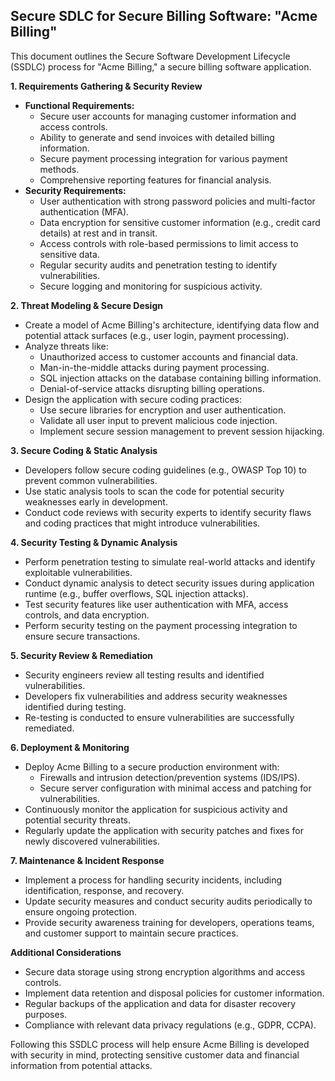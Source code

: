 ## Secure SDLC for Secure Billing Software: "Acme Billing"

This document outlines the Secure Software Development Lifecycle (SSDLC) process for "Acme Billing," a secure billing software application.

**1. Requirements Gathering & Security Review**

* **Functional Requirements:** 
    * Secure user accounts for managing customer information and access controls.
    * Ability to generate and send invoices with detailed billing information.
    * Secure payment processing integration for various payment methods.
    * Comprehensive reporting features for financial analysis.
* **Security Requirements:**
    * User authentication with strong password policies and multi-factor authentication (MFA).
    * Data encryption for sensitive customer information (e.g., credit card details) at rest and in transit.
    * Access controls with role-based permissions to limit access to sensitive data.
    * Regular security audits and penetration testing to identify vulnerabilities.
    * Secure logging and monitoring for suspicious activity.

**2. Threat Modeling & Secure Design**

* Create a model of Acme Billing's architecture, identifying data flow and potential attack surfaces (e.g., user login, payment processing).
* Analyze threats like:
    * Unauthorized access to customer accounts and financial data.
    * Man-in-the-middle attacks during payment processing.
    * SQL injection attacks on the database containing billing information.
    * Denial-of-service attacks disrupting billing operations.
* Design the application with secure coding practices:
    * Use secure libraries for encryption and user authentication.
    * Validate all user input to prevent malicious code injection.
    * Implement secure session management to prevent session hijacking.

**3. Secure Coding & Static Analysis**

* Developers follow secure coding guidelines (e.g., OWASP Top 10) to prevent common vulnerabilities.
* Use static analysis tools to scan the code for potential security weaknesses early in development.
* Conduct code reviews with security experts to identify security flaws and coding practices that might introduce vulnerabilities.

**4. Security Testing & Dynamic Analysis**

* Perform penetration testing to simulate real-world attacks and identify exploitable vulnerabilities.
* Conduct dynamic analysis to detect security issues during application runtime (e.g., buffer overflows, SQL injection attacks).
* Test security features like user authentication with MFA, access controls, and data encryption.
* Perform security testing on the payment processing integration to ensure secure transactions.

**5. Security Review & Remediation**

* Security engineers review all testing results and identified vulnerabilities.
* Developers fix vulnerabilities and address security weaknesses identified during testing.
* Re-testing is conducted to ensure vulnerabilities are successfully remediated.

**6. Deployment & Monitoring**

* Deploy Acme Billing to a secure production environment with:
    * Firewalls and intrusion detection/prevention systems (IDS/IPS).
    * Secure server configuration with minimal access and patching for vulnerabilities.
* Continuously monitor the application for suspicious activity and potential security threats.
* Regularly update the application with security patches and fixes for newly discovered vulnerabilities.

**7. Maintenance & Incident Response**

* Implement a process for handling security incidents, including identification, response, and recovery.
* Update security measures and conduct security audits periodically to ensure ongoing protection.
* Provide security awareness training for developers, operations teams, and customer support to maintain secure practices.

**Additional Considerations**

* Secure data storage using strong encryption algorithms and access controls.
* Implement data retention and disposal policies for customer information.
* Regular backups of the application and data for disaster recovery purposes.
* Compliance with relevant data privacy regulations (e.g., GDPR, CCPA).

Following this SSDLC process will help ensure Acme Billing is developed with security in mind, protecting sensitive customer data and financial information from potential attacks. 